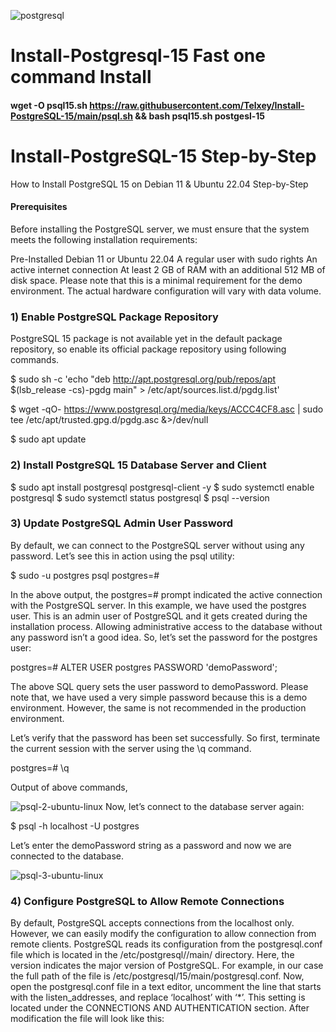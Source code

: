 ![postgresql](https://www.vectorlogo.zone/logos/postgresql/postgresql-horizontal.svg)

# Install-Postgresql-15 Fast one command Install

#### wget -O psql15.sh https://raw.githubusercontent.com/Telxey/Install-PostgreSQL-15/main/psql.sh && bash psql15.sh postgesl-15

# Install-PostgreSQL-15  Step-by-Step
How to Install PostgreSQL 15 on Debian  11 &amp; Ubuntu 22.04 Step-by-Step

#### Prerequisites

Before installing the PostgreSQL server, we must ensure that the system meets the following installation requirements:

Pre-Installed Debian 11 or Ubuntu 22.04
A regular user with sudo rights
An active internet connection
At least 2 GB of RAM with an additional 512 MB of disk space. Please note that this is a minimal requirement for the demo environment. The actual      hardware configuration will vary with data volume.

### 1) Enable PostgreSQL Package Repository

PostgreSQL 15 package is not available yet in the default package repository, so enable its official package repository using following commands.

$ sudo sh -c 'echo "deb http://apt.postgresql.org/pub/repos/apt $(lsb_release -cs)-pgdg main" > /etc/apt/sources.list.d/pgdg.list'

$ wget -qO- https://www.postgresql.org/media/keys/ACCC4CF8.asc | sudo tee /etc/apt/trusted.gpg.d/pgdg.asc &>/dev/null

$ sudo apt update

### 2) Install PostgreSQL 15 Database Server and Client

$ sudo apt install postgresql postgresql-client -y
$ sudo systemctl enable postgresql
$ sudo systemctl status postgresql
$ psql --version

### 3) Update PostgreSQL Admin User Password

By default, we can connect to the PostgreSQL server without using any password. Let’s see this in action using the psql utility:

$ sudo -u postgres psql
postgres=#

In the above output, the postgres=#  prompt indicated the active connection with the PostgreSQL server.
In this example, we have used the postgres user. This is an admin user of PostgreSQL and it gets created during the installation process.
Allowing administrative access to the database without any password isn’t a good idea. So, let’s set the password for the postgres user:

postgres=# ALTER USER postgres PASSWORD 'demoPassword';

The above SQL query sets the user password to demoPassword. Please note that, we have used a very simple password because this is a demo environment. However, the same is not recommended in the production environment.

Let’s verify that the password has been set successfully. So first, terminate the current session with the server using the \q command.

postgres=# \q

Output of above commands,

![psql-2-ubuntu-linux](https://user-images.githubusercontent.com/131807761/235006878-aea04791-1ecc-4fc6-9c0f-ce8084f2ef68.png)
Now, let’s connect to the database server again:

$ psql -h localhost -U postgres

Let’s enter the demoPassword string as a password and now we are connected to the database.

![psql-3-ubuntu-linux](https://user-images.githubusercontent.com/131807761/235006700-b30bca38-914e-4f19-a056-1a002fcc7975.png)


### 4) Configure PostgreSQL to Allow Remote Connections

By default, PostgreSQL accepts connections from the localhost only. However, we can easily modify the configuration to allow connection from remote clients.
PostgreSQL reads its configuration from the postgresql.conf file which is located in the /etc/postgresql/<version>/main/ directory. Here, the version indicates the major version of PostgreSQL.
For example, in our case the full path of the file is /etc/postgresql/15/main/postgresql.conf.
Now, open the postgresql.conf file in a text editor, uncomment the line that starts with the listen_addresses, and replace ‘localhost’ with ‘*’.
This setting is located under the CONNECTIONS AND AUTHENTICATION section. After modification the file will look like this:



















